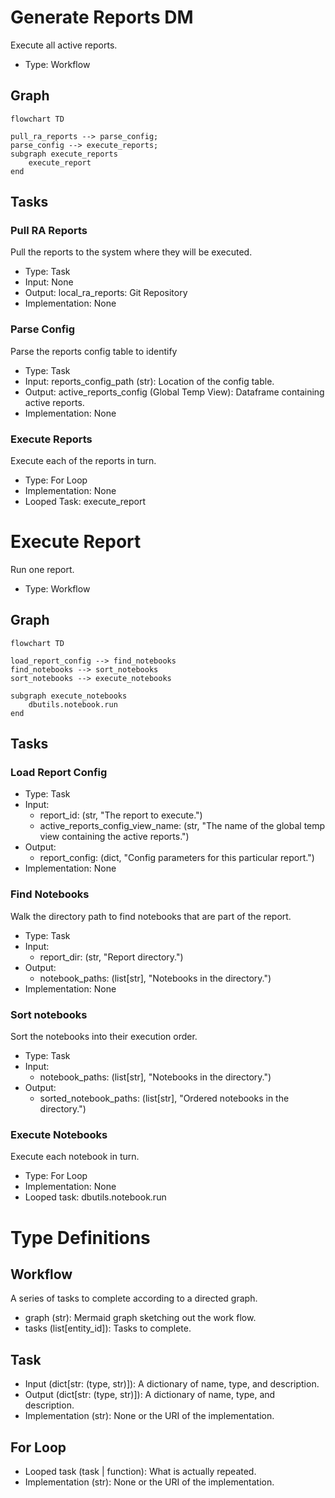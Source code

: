 
# Generate Reports DM

Execute all active reports.

- Type: Workflow

## Graph

```mermaid
flowchart TD

pull_ra_reports --> parse_config;
parse_config --> execute_reports;
subgraph execute_reports
    execute_report
end
```

## Tasks

### Pull RA Reports
Pull the reports to the system where they will be executed.

- Type: Task
- Input: None
- Output:
    local_ra_reports: Git Repository
- Implementation: None

### Parse Config
Parse the reports config table to identify

- Type: Task
- Input:
    reports_config_path (str): Location of the config table.
- Output:
    active_reports_config (Global Temp View): Dataframe containing active reports.
- Implementation: None

### Execute Reports
Execute each of the reports in turn.

- Type: For Loop
- Implementation: None
- Looped Task: execute_report

# Execute Report

Run one report.

- Type: Workflow

## Graph

```mermaid
flowchart TD

load_report_config --> find_notebooks
find_notebooks --> sort_notebooks
sort_notebooks --> execute_notebooks

subgraph execute_notebooks
    dbutils.notebook.run
end
```

## Tasks

### Load Report Config

- Type: Task
- Input:
    - report_id: (str, "The report to execute.")
    - active_reports_config_view_name: (str, "The name of the global temp view containing the active reports.")
- Output:
    - report_config: (dict, "Config parameters for this particular report.")
- Implementation: None

### Find Notebooks

Walk the directory path to find notebooks that are part of the report.

- Type: Task
- Input:
    - report_dir: (str, "Report directory.")
- Output:
    - notebook_paths: (list[str], "Notebooks in the directory.")
- Implementation: None

### Sort notebooks

Sort the notebooks into their execution order.

- Type: Task
- Input:
    - notebook_paths: (list[str], "Notebooks in the directory.")
- Output:
    - sorted_notebook_paths: (list[str], "Ordered notebooks in the directory.")

### Execute Notebooks

Execute each notebook in turn.

- Type: For Loop
- Implementation: None
- Looped task: dbutils.notebook.run

# Type Definitions

## Workflow

A series of tasks to complete according to a directed graph.

- graph (str): Mermaid graph sketching out the work flow.
- tasks (list[entity_id]): Tasks to complete.

## Task

- Input (dict[str: (type, str)]): A dictionary of name, type, and description.
- Output (dict[str: (type, str)]): A dictionary of name, type, and description.
- Implementation (str): None or the URI of the implementation.

## For Loop

- Looped task (task | function): What is actually repeated.
- Implementation (str): None or the URI of the implementation.
